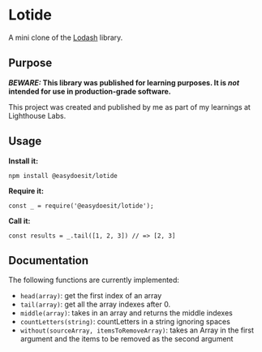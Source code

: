 # Lotide

A mini clone of the [Lodash](https://lodash.com) library.

## Purpose

**_BEWARE:_ This library was published for learning purposes. It is _not_ intended for use in production-grade software.**

This project was created and published by me as part of my learnings at Lighthouse Labs. 

## Usage

**Install it:**

`npm install @easydoesit/lotide`

**Require it:**

`const _ = require('@easydoesit/lotide');`

**Call it:**

`const results = _.tail([1, 2, 3]) // => [2, 3]`

## Documentation

The following functions are currently implemented:

* `head(array)`: get the first index of an array
* `tail(array)`: get all the array indexes after 0.
* `middle(array)`: takes in an array and returns the middle indexes
* `countLetters(string)`: countLetters in a string ignoring spaces
* `without(sourceArray, itemsToRemoveArray)`: takes an Array in the first argument and the items to be removed as the second argument